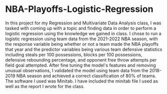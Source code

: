 # NBA-Playoffs-Logistic-Regression

In this project for my Regression and Multivariate Data Analysis class, I was tasked with coming up with a topic and finding data in order to perform a logistic regression using the knowledge we gained in class. I chose to run a logistic regression using team data from the 2021-2022 NBA season, with the response variable being whether or not a team made the NBA playoffs that year and the predictor variables being various team defensive statistics including steals per 100 possessions, blocks per 100 possessions, defensive rebounding percentage, and opponent free throw attempts per field goal attempted. After fine tuning the model's features and removing unusual observations, I validated the model using team data from the 2018-2019 NBA season and achieved a correct classification of 80% of teams. The software I used was Minitab. I have included the minitab file I used as well as the report I wrote for the class.
